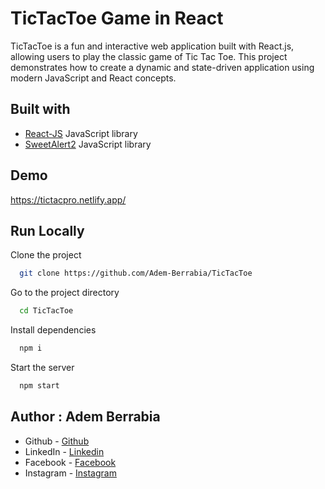 # TicTacToe Game in React

TicTacToe is a fun and interactive web application built with React.js, allowing users to play the classic game of Tic Tac Toe. This project demonstrates how to create a dynamic and state-driven application using modern JavaScript and React concepts.

## Built with

- [React-JS](https://react.dev/) JavaScript library
- [SweetAlert2](https://sweetalert2.github.io/) JavaScript library

## Demo

https://tictacpro.netlify.app/

## Run Locally

Clone the project

```bash
  git clone https://github.com/Adem-Berrabia/TicTacToe
```

Go to the project directory

```bash
  cd TicTacToe
```

Install dependencies

```bash
  npm i
```

Start the server

```bash
  npm start
```

## Author : Adem Berrabia

- Github - [Github](https://github.com/ITSADEM)
- LinkedIn - [Linkedin](https://www.linkedin.com/in/ademberrabia/)
- Facebook - [Facebook](https://www.facebook.com/profile.php?id=100022888083591)
- Instagram - [Instagram](https://www.instagram.com/adem_rb3/?hl=fr)
